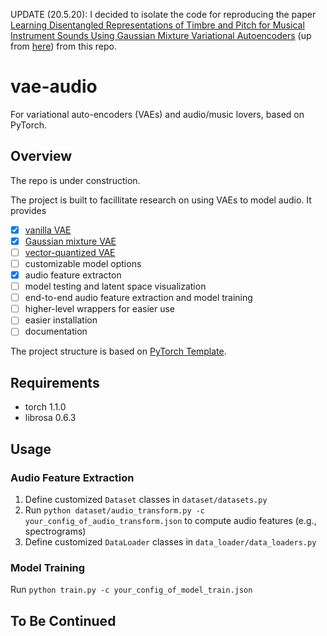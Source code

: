 UPDATE (20.5.20): I decided to isolate the code for reproducing the paper [Learning Disentangled Representations of Timbre and Pitch for Musical Instrument Sounds Using Gaussian Mixture Variational Autoencoders](https://arxiv.org/pdf/1906.08152.pdf) (up from [here](https://github.com/yjlolo/gmvae-synth)) from this repo.

# vae-audio
For variational auto-encoders (VAEs) and audio/music lovers, based on PyTorch.

## Overview
The repo is under construction.

The project is built to facillitate research on using VAEs to model audio. It provides 
 - [x] [vanilla VAE](https://arxiv.org/abs/1312.6114)
 - [x] [Gaussian mixture VAE](https://arxiv.org/abs/1611.05148)
 - [ ] [vector-quantized VAE](https://arxiv.org/abs/1711.00937)
 - [ ] customizable model options
 - [x] audio feature extracton
 - [ ] model testing and latent space visualization
 - [ ] end-to-end audio feature extraction and model training
 - [ ] higher-level wrappers for easier use
 - [ ] easier installation
 - [ ] documentation

The project structure is based on [PyTorch Template](https://github.com/victoresque/pytorch-template).

## Requirements
* torch 1.1.0
* librosa 0.6.3

## Usage
### Audio Feature Extraction 
1. Define customized `Dataset` classes in `dataset/datasets.py`
2. Run `python dataset/audio_transform.py -c your_config_of_audio_transform.json` to compute audio features (e.g., spectrograms)
3. Define customized `DataLoader` classes in `data_loader/data_loaders.py`
### Model Training
Run `python train.py -c your_config_of_model_train.json`

## To Be Continued